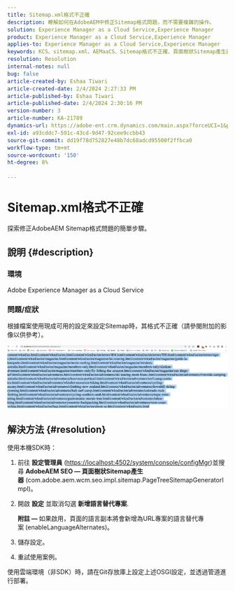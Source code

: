 ```yaml
---
title: Sitemap.xml格式不正確
description: 瞭解如何在AdobeAEM中修正Sitemap格式問題，而不需要複雜的操作。
solution: Experience Manager as a Cloud Service,Experience Manager
product: Experience Manager as a Cloud Service,Experience Manager
applies-to: Experience Manager as a Cloud Service,Experience Manager
keywords: KCS、sitemap.xml、AEMaaCS、Sitemap格式不正確、頁面樹狀Sitemap產生器、替代語言
resolution: Resolution
internal-notes: null
bug: false
article-created-by: Eshaa Tiwari
article-created-date: 2/4/2024 2:27:33 PM
article-published-by: Eshaa Tiwari
article-published-date: 2/4/2024 2:30:16 PM
version-number: 3
article-number: KA-21789
dynamics-url: https://adobe-ent.crm.dynamics.com/main.aspx?forceUCI=1&pagetype=entityrecord&etn=knowledgearticle&id=a654be82-69c3-ee11-9079-6045bd006295
exl-id: a93cddc7-591c-43cd-9d47-92cee9ccbb43
source-git-commit: dd19f78d752827e48b7dc68adcd95500f2ffbca0
workflow-type: tm+mt
source-wordcount: '150'
ht-degree: 8%

---
```


# Sitemap.xml格式不正確


探索修正AdobeAEM Sitemap格式問題的簡單步驟。

## 說明 {#description}


### <b>環境</b>

Adobe Experience Manager as a Cloud Service 



### <b>問題/症狀</b>

根據檔案使用現成可用的設定來設定Sitemap時，其格式不正確（請參閱附加的影像以供參考）。

![](assets/___a754be82-69c3-ee11-9079-6045bd006295___.png)


## 解決方法 {#resolution}


使用本機SDK時：

1. 前往 <b>設定管理員</b> ([https://localhost:4502/system/console/configMgr](http://localhost:4502/system/console/configMgr%29 "關注連結"))並搜尋 <b>AdobeAEM SEO — 頁面樹狀Sitemap產生器</b> (com.adobe.aem.wcm.seo.impl.sitemap.PageTreeSitemapGeneratorImpl)。


2. 開啟 <b>設定</b> 並取消勾選 <b>新增語言替代專案</b>.



   <b>附註 —  </b>如果啟用，頁面的語言副本將會新增為URL專案的語言替代專案<b> </b>(enableLanguageAlternates)。


3. 儲存設定。


4. 重試使用案例。


使用雲端環境（非SDK）時，請在Git存放庫上設定上述OSGI設定，並透過管道進行部署。
